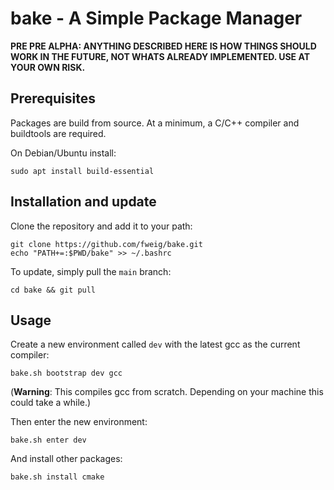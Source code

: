 # bake - A Simple Package Manager

**PRE PRE ALPHA: ANYTHING DESCRIBED HERE IS HOW THINGS SHOULD WORK IN THE FUTURE, NOT
WHATS ALREADY IMPLEMENTED. USE AT YOUR OWN RISK.**

## Prerequisites

Packages are build from source. At a minimum, a C/C++ compiler and buildtools are required.

On Debian/Ubuntu install:
```
sudo apt install build-essential
```

## Installation and update

Clone the repository and add it to your path:
```
git clone https://github.com/fweig/bake.git
echo "PATH+=:$PWD/bake" >> ~/.bashrc
```

To update, simply pull the `main` branch:
```
cd bake && git pull
```

## Usage

Create a new environment called `dev` with the latest gcc as the current compiler:
```
bake.sh bootstrap dev gcc
```
(**Warning**: This compiles gcc from scratch. Depending on your machine this could take a while.)

Then enter the new environment:
```
bake.sh enter dev
```

And install other packages:
```
bake.sh install cmake
```
